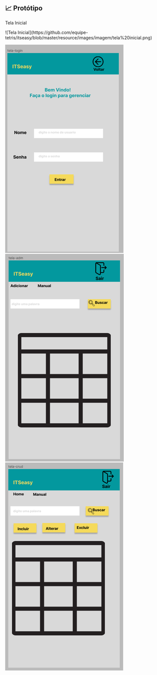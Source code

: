 ## :chart_with_upwards_trend: Protótipo
<p> Tela Inicial </p>
![Tela Inicial](https://github.com/equipe-tetris/itseasy/blob/master/resource/images/imagem/tela%20inicial.png)<br>

![Tela Login](https://github.com/equipe-tetris/itseasy/blob/master/resource/images/imagem/tela_login.png)<br>
![Tela Administrador](https://github.com/equipe-tetris/itseasy/blob/master/resource/images/imagem/tela_adm.png)<br>
![Tela Adicionar/Modificar](https://github.com/equipe-tetris/itseasy/blob/master/resource/images/imagem/tela_crud.png)<br>
